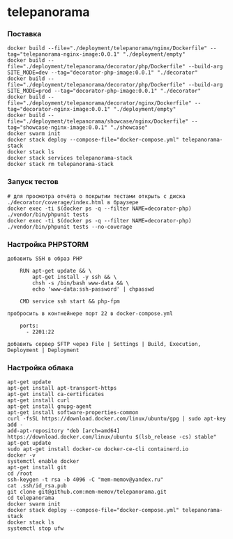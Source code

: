 # telepanorama

### Поставка

    docker build --file="./deployment/telepanorama/nginx/Dockerfile" --tag="telepanorama-nginx-image:0.0.1" "./deployment/empty"
    docker build --file="./deployment/telepanorama/decorator/php/Dockerfile" --build-arg SITE_MODE=dev --tag="decorator-php-image:0.0.1" "./decorator"
    docker build --file="./deployment/telepanorama/decorator/php/Dockerfile" --build-arg SITE_MODE=prod --tag="decorator-php-image:0.0.1" "./decorator"
    docker build --file="./deployment/telepanorama/decorator/nginx/Dockerfile" --tag="decorator-nginx-image:0.0.1" "./deployment/empty"
    docker build --file="./deployment/telepanorama/showcase/nginx/Dockerfile" --tag="showcase-nginx-image:0.0.1" "./showcase"
    docker swarm init
    docker stack deploy --compose-file="docker-compose.yml" telepanorama-stack
    docker stack ls
    docker stack services telepanorama-stack
    docker stack rm telepanorama-stack
    
### Запуск тестов

    # для просмотра отчёта о покрытии тестами открыть с диска ./decorator/coverage/index.html в браузере
    docker exec -ti $(docker ps -q --filter NAME=decorator-php) ./vendor/bin/phpunit tests 
    docker exec -ti $(docker ps -q --filter NAME=decorator-php) ./vendor/bin/phpunit tests --no-coverage
    
### Настройка PHPSTORM

    добавить SSH в образ PHP
    
        RUN apt-get update && \
            apt-get install -y ssh && \
            chsh -s /bin/bash www-data && \
            echo 'www-data:ssh-password' | chpasswd
            
        CMD service ssh start && php-fpm
        
    пробросить в контнейнере порт 22 в docker-compose.yml
    
        ports:
          - 2201:22
          
    добавить сервер SFTP через File | Settings | Build, Execution, Deployment | Deployment
    
 ### Настройка облака
 
    apt-get update
    apt-get install apt-transport-https 
    apt-get install ca-certificates 
    apt-get install curl 
    apt-get install gnupg-agent 
    apt-get install software-properties-common
    curl -fsSL https://download.docker.com/linux/ubuntu/gpg | sudo apt-key add -
    add-apt-repository "deb [arch=amd64] https://download.docker.com/linux/ubuntu $(lsb_release -cs) stable"
    apt-get update
    sudo apt-get install docker-ce docker-ce-cli containerd.io
    docker -v
    systemctl enable docker
    apt-get install git
    cd /root
    ssh-keygen -t rsa -b 4096 -C "mem-memov@yandex.ru"
    cat .ssh/id_rsa.pub
    git clone git@github.com:mem-memov/telepanorama.git
    cd telepanorama
    docker swarm init
    docker stack deploy --compose-file="docker-compose.yml" telepanorama-stack
    docker stack ls
    systemctl stop ufw
    
    
    
